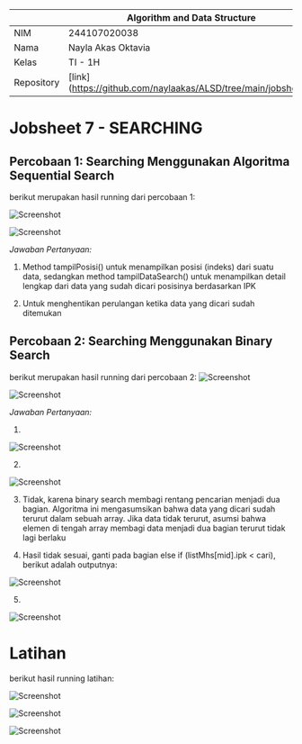 |  | Algorithm and Data Structure |
|--|--|
| NIM |  244107020038|
| Nama |  Nayla Akas Oktavia|
| Kelas | TI - 1H |
| Repository | [link] (https://github.com/naylaakas/ALSD/tree/main/jobsheet7) |

# Jobsheet 7 - SEARCHING
## Percobaan 1: Searching Menggunakan Algoritma Sequential Search

berikut merupakan hasil running dari percobaan 1:

![Screenshot](output/1p1.png)

![Screenshot](output/2p1.png)

*Jawaban Pertanyaan:* 
1. Method tampilPosisi() untuk menampilkan posisi (indeks) dari suatu data, sedangkan method tampilDataSearch() untuk menampilkan detail lengkap dari data yang sudah dicari posisinya berdasarkan IPK

2. Untuk menghentikan perulangan ketika data yang dicari sudah ditemukan

## Percobaan 2: Searching Menggunakan Binary Search

berikut merupakan hasil running dari percobaan 2:
![Screenshot](output/1p2.png)

![Screenshot](output/2p2.png)

*Jawaban Pertanyaan:*

1. 
![Screenshot](output/p2no1.png)

2. 
![Screenshot](output/p2no2.png)

3. Tidak, karena binary search membagi rentang pencarian menjadi dua bagian. Algoritma ini mengasumsikan bahwa data yang dicari sudah terurut dalam sebuah array. Jika data tidak terurut, asumsi bahwa elemen di tengah array membagi data menjadi dua bagian terurut tidak lagi berlaku

4. Hasil tidak sesuai, ganti pada bagian else if (listMhs[mid].ipk < cari), berikut adalah outputnya: 

![Screenshot](output/p2no4.png)

5.
![Screenshot](output/p2no5.png)

# Latihan
berikut hasil running latihan:

![Screenshot](output/datdos.png)

![Screenshot](output/nama.png)

![Screenshot](output/usia.png)

